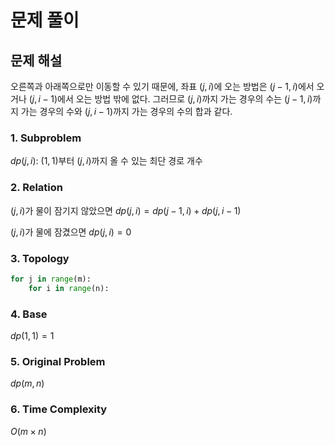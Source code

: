# 문제 풀이

## 문제 해설

오른쪽과 아래쪽으로만 이동할 수 있기 때문에, 좌표 $(j ,i)$에 오는 방법은 $(j-1, i)$에서 오거나 $(j, i-1)$에서 오는 방법 밖에 없다. 그러므로 $(j, i)$까지 가는 경우의 수는 $(j-1, i)$까지 가는 경우의 수와 $(j, i-1)$까지 가는 경우의 수의 합과 같다.

### 1. Subproblem

$dp(j, i)$: $(1, 1)$부터 $(j, i)$까지 올 수 있는 최단 경로 개수

### 2. Relation

$(j, i)$가 물이 잠기지 않았으면 $dp(j, i) = dp(j-1, i) + dp(j, i-1)$

$(j, i)$가 물에 잠겼으면 $dp(j, i) = 0$

### 3. Topology

```python
for j in range(m):
    for i in range(n):
```

### 4. Base

$dp(1, 1) = 1$

### 5. Original Problem

$dp(m, n)$

### 6. Time Complexity

$O(m \times n)$